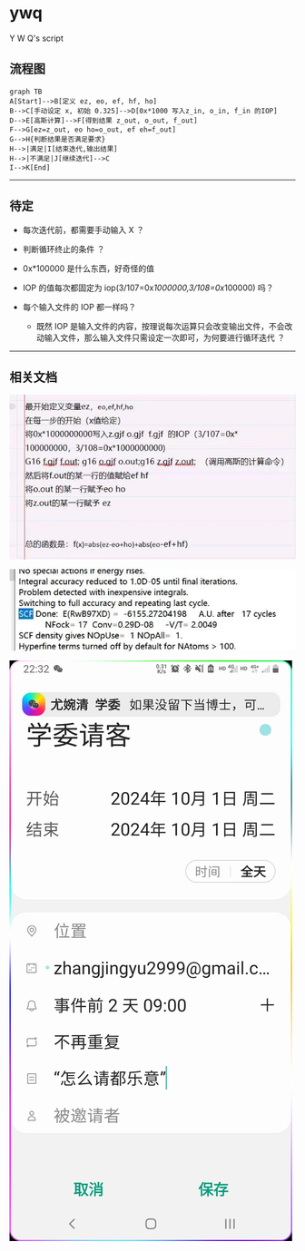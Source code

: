 # ywq

Y W Q's script

## 流程图

```mermaid
graph TB
A[Start]-->B[定义 ez, eo, ef, hf, ho]
B-->C[手动设定 x, 初始 0.325]-->D[0x*1000 写入z_in, o_in, f_in 的IOP]
D-->E[高斯计算]-->F[得到结果 z_out, o_out, f_out]
F-->G[ez=z_out, eo ho=o_out, ef eh=f_out]
G-->H{判断结果是否满足要求}
H-->|满足|I[结束迭代,输出结果]
H-->|不满足|J[继续迭代]-->C
I-->K[End]
```

---

## 待定

- 每次迭代前，都需要手动输入 X ？

- 判断循环终止的条件 ？
- 0x*100000 是什么东西，好奇怪的值
- IOP 的值每次都固定为 iop(3/107=0x*1000000,3/108=0x*100000) 吗？
- 每个输入文件的 IOP 都一样吗？
    - 既然 IOP 是输入文件的内容，按理说每次运算只会改变输出文件，不会改动输入文件，那么输入文件只需设定一次即可，为何要进行循环迭代 ？

---

## 相关文档

![原需求描述](https://github.com/Assiyvril/ywq/raw/main/explanation_of_map.jpg "原需求描述")

![e值实例](https://github.com/Assiyvril/ywq/raw/main/value_of_e.jpg "示例")

![学委的承诺](https://github.com/Assiyvril/ywq/raw/main/dinner.jpg "请客吃饭")


